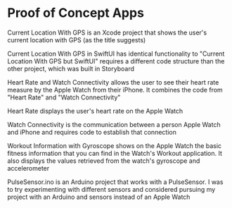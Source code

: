 # Proof of Concept Apps

Current Location With GPS is an Xcode project that shows the user's current location with GPS (as the title suggests)

Current Location With GPS in SwiftUI has identical functionality to "Current Location With GPS but SwiftUI" requires a different code structure than the other project, which was built in Storyboard

Heart Rate and Watch Connectivity allows the user to see their heart rate measure by the Apple Watch from their iPhone. It combines the code from "Heart Rate" and "Watch Connectivity"

Heart Rate displays the user's heart rate on the Apple Watch

Watch Connectivity is the communication between a person Apple Watch and iPhone and requires code to establish that connection

Workout Information with Gyroscope shows on the Apple Watch the basic fitness information that you can find in the Watch's Workout application. It also displays the values retrieved from the watch's gyroscope and accelerometer

PulseSensor.ino is an Arduino project that works with a PulseSensor. I was to try experimenting with different sensors and considered pursuing my project with an Arduino and sensors instead of an Apple Watch
